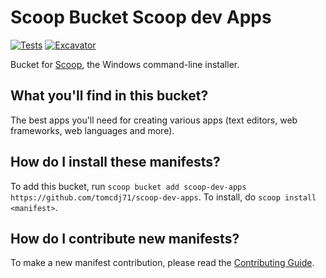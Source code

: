 # Scoop Bucket Scoop dev Apps

[![Tests](https://github.com/tomcdj71/scoop-dev-apps/actions/workflows/ci.yml/badge.svg)](https://github.com/tomcdj71/scoop-dev-apps/actions/workflows/ci.yml) [![Excavator](https://github.com/tomcdj71/scoop-dev-apps/actions/workflows/excavator.yml/badge.svg)](https://github.com/tomcdj71/scoop-dev-apps/actions/workflows/excavator.yml)

Bucket for [Scoop](https://scoop.sh), the Windows command-line installer.

What you'll find in this bucket?
---------------------------------

The best apps you'll need for creating various apps (text editors, web frameworks, web languages and more).
 

How do I install these manifests?
---------------------------------

To add this bucket, run `scoop bucket add scoop-dev-apps https://github.com/tomcdj71/scoop-dev-apps`. To install, do `scoop install <manifest>`.

How do I contribute new manifests?
----------------------------------

To make a new manifest contribution, please read the [Contributing Guide](https://github.com/ScoopInstaller/.github/blob/main/.github/CONTRIBUTING.md).